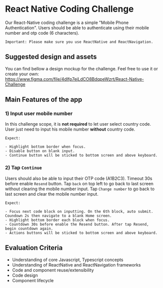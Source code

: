 # React Native Coding Challenge

Our React-Native coding challenge is a simple "Mobile Phone Authentication". Users should be able to authenticate using their mobile number and otp code (6 characters).

```en
Important: Please make sure you use ReactNative and ReactNavigation.
```

## Suggested design and assets

You can find bellow a design mockup for the challenge. Feel free to use it or create your own:
https://www.figma.com/file/4dIfp7ejLdCO8BdqpeWzrt/React-Native-Challenge

## Main Features of the app

### 1) Input user mobile number

In this challenge scope, it is **not required** to let user select country code. User just need to input his mobile number **without** country code.

```en
Expect:

- Highlight bottom border when focus.
- Disable button on blank input.
- Continue button will be sticked to bottom screen and above keyboard.
```

### 2) Tap `Continue`

Users should also be able to input their OTP code (A1B2C3). Timeout 30s before enable `Resend` button.
Tap `back` on top left to go back to last screen without clearing the mobile number input.
Tap `Change number` to go back to last screen and clear the mobile number input.

```en
Expect:

- Focus next code block on inputting. On the 6th block, auto submit. Coundown 2s then navigate to a blank Home screen.
- Highlight bottom border each block when focus.
- Countdown 30s before enable the Resend button. After tap Resend, begin countdown again.
- Actions buttons will be sticked to bottom screen and above keyboard.
```

## Evaluation Criteria

- Understanding of core Javascript, Typescript concepts
- Understanding of ReactNative and ReactNavigation frameworks
- Code and component reuse/extensibility
- Code design
- Component lifecycle
